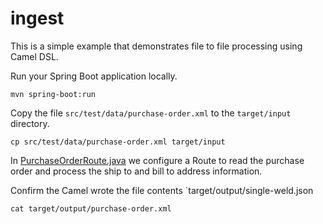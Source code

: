 # ingest
This is a simple example that demonstrates file to file processing using Camel DSL.

Run your Spring Boot application locally.
```shell
mvn spring-boot:run
```

Copy the file `src/test/data/purchase-order.xml` to the `target/input` directory.
```shell
cp src/test/data/purchase-order.xml target/input
```

In [PurchaseOrderRoute.java](src/main/java/com/redhat/examples/PurchaseOrderRoute.java) we configure a Route to read the purchase order and process the ship to and bill to address information.

Confirm the Camel wrote the file contents `target/output/single-weld.json
```shell
cat target/output/purchase-order.xml
```
